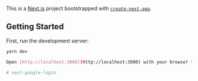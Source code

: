 This is a [Next.js](https://nextjs.org/) project bootstrapped with [`create-next-app`](https://github.com/vercel/next.js/tree/canary/packages/create-next-app).

## Getting Started

First, run the development server:

```bash
yarn dev

Open [http://localhost:3000](http://localhost:3000) with your browser to see the result.

# next-google-login
